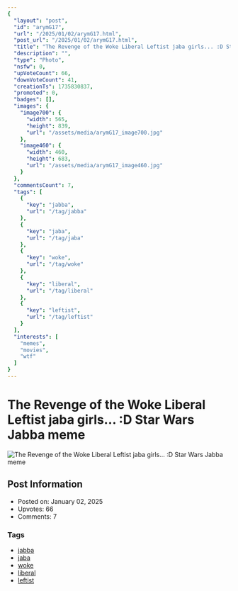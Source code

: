 ```yaml
---
{
  "layout": "post",
  "id": "arymG17",
  "url": "/2025/01/02/arymG17.html",
  "post_url": "/2025/01/02/arymG17.html",
  "title": "The Revenge of the Woke Liberal Leftist jaba girls... :D Star Wars Jabba meme",
  "description": "",
  "type": "Photo",
  "nsfw": 0,
  "upVoteCount": 66,
  "downVoteCount": 41,
  "creationTs": 1735830837,
  "promoted": 0,
  "badges": [],
  "images": {
    "image700": {
      "width": 565,
      "height": 839,
      "url": "/assets/media/arymG17_image700.jpg"
    },
    "image460": {
      "width": 460,
      "height": 683,
      "url": "/assets/media/arymG17_image460.jpg"
    }
  },
  "commentsCount": 7,
  "tags": [
    {
      "key": "jabba",
      "url": "/tag/jabba"
    },
    {
      "key": "jaba",
      "url": "/tag/jaba"
    },
    {
      "key": "woke",
      "url": "/tag/woke"
    },
    {
      "key": "liberal",
      "url": "/tag/liberal"
    },
    {
      "key": "leftist",
      "url": "/tag/leftist"
    }
  ],
  "interests": [
    "memes",
    "movies",
    "wtf"
  ]
}
---
```


# The Revenge of the Woke Liberal Leftist jaba girls... :D Star Wars Jabba meme

![The Revenge of the Woke Liberal Leftist jaba girls... :D Star Wars Jabba meme](/assets/media/arymG17_image700.jpg)

## Post Information

- Posted on: January 02, 2025
- Upvotes: 66
- Comments: 7

### Tags

- [jabba](/tag/jabba)
- [jaba](/tag/jaba)
- [woke](/tag/woke)
- [liberal](/tag/liberal)
- [leftist](/tag/leftist)

